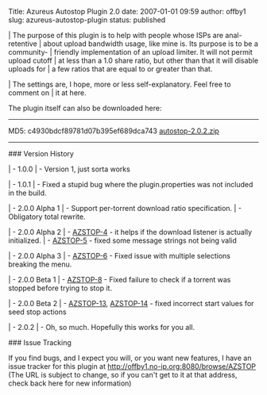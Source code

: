 Title: Azureus Autostop Plugin 2.0
date: 2007-01-01 09:59
author: offby1
slug: azureus-autostop-plugin
status: published

| The purpose of this plugin is to help with people whose ISPs are anal-retentive
| about upload bandwidth usage, like mine is. Its purpose is to be a community-
| friendly implementation of an upload limiter. It will not permit upload cutoff
| at less than a 1.0 share ratio, but other than that it will disable uploads for
| a few ratios that are equal to or greater than that.

| The settings are, I hope, more or less self-explanatory. Feel free to comment on
| it at here.

The plugin itself can also be downloaded here:

  --------------------------------------- -----------------------------------------------
  MD5: c4930bdcf89781d07b395ef689dca743   [autostop-2.0.2.zip](/?dl=autostop-2.0.2.zip)

  --------------------------------------- -----------------------------------------------

\### Version History

| - 1.0.0
| - Version 1, just sorta works

| - 1.0.1
| - Fixed a stupid bug where the plugin.properties was not included in the build.

| - 2.0.0 Alpha 1
| - Support per-torrent download ratio specification.
| - Obligatory total rewrite.

| - 2.0.0 Alpha 2
| - [AZSTOP-4](http://offby1.no-ip.org:8080/browse/AZSTOP-4) - it helps if the download listener is actually initialized.
| - [AZSTOP-5](http://offby1.no-ip.org:8080/browse/AZSTOP-5) - fixed some message strings not being valid

| - 2.0.0 Alpha 3
| - [AZSTOP-6](http://offby1.no-ip.org:8080/browse/AZSTOP-6) - Fixed issue with multiple selections breaking the menu.

| - 2.0.0 Beta 1
| - [AZSTOP-8](http://offby1.no-ip.org:8080/browse/AZSTOP-8) - Fixed failure to check if a torrent was stopped before trying to stop it.

| - 2.0.0 Beta 2
| - [AZSTOP-13](http://offby1.no-ip.org:8080/browse/AZSTOP-13), [AZSTOP-14](http://offby1.no-ip.org:8080/browse/AZSTOP-14) - fixed incorrect start values for seed stop actions

| - 2.0.2
| - Oh, so much. Hopefully this works for you all.

\### Issue Tracking

If you find bugs, and I expect you will, or you want new features, I have an issue tracker for this plugin at [<http://offby1.no-ip.org:8080/browse/AZSTOP>](<http://offby1.doesntexist.com:8080/browse/AZSTOP>) (The URL is subject to change, so if you can't get to it at that address, check back here for new information)
